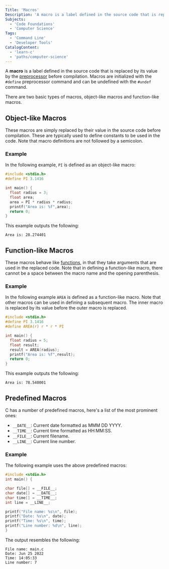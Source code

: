 ```yaml
---
Title: 'Macros'
Description: 'A macro is a label defined in the source code that is replaced by its value by the preprocessor before compilation.'
Subjects:
  - 'Code Foundations'
  - 'Computer Science'
Tags:
  - 'Command Line'
  - 'Developer Tools'
CatalogContent:
  - 'learn-c'
  - 'paths/computer-science'
---
```


A **macro** is a label defined in the source code that is replaced by its value by the [preprocessor](https://www.codecademy.com/resources/docs/c/preprocessors) before compilation. Macros are initialized with the `#define` preprocessor command and can be undefined with the `#undef` command.

There are two basic types of macros, object-like macros and function-like macros.

## Object-like Macros

These macros are simply replaced by their value in the source code before compilation. These are typically used to define constants to be used in the code. Note that macro definitions are not followed by a semicolon.

### Example

In the following example, `PI` is defined as an object-like macro:

```c
#include <stdio.h>
#define PI 3.1416

int main() {
  float radius = 3;
  float area;
  area = PI * radius * radius;
  printf("Area is: %f",area);
  return 0;
}
```

This example outputs the following:

```shell
Area is: 28.274401
```

## Function-like Macros

These macros behave like [functions](https://www.codecademy.com/resources/docs/c/functions), in that they take arguments that are used in the replaced code. Note that in defining a function-like macro, there cannot be a space between the macro name and the opening parenthesis.

### Example

In the following example `AREA` is defined as a function-like macro. Note that other macros can be used in defining a subsequent macro. The inner macro is replaced by its value before the outer macro is replaced.

```c
#include <stdio.h>
#define PI 3.1416
#define AREA(r) r * r * PI

int main() {
  float radius = 5;
  float result;
  result = AREA(radius);
  printf("Area is: %f",result);
  return 0;
}
```

This example outputs the following:

```shell
Area is: 78.540001
```

## Predefined Macros

C has a number of predefined macros, here's a list of the most prominent ones:

- `__DATE__`: Current date formatted as MMM DD YYYY.
- `__TIME__`: Current time formatted as HH:MM:SS.
- `__FILE__`: Current filename.
- `__LINE__`: Current line number.

### Example

The following example uses the above predefined macros:

```c
#include <stdio.h>
int main() {

char file[] = __FILE__;
char date[] = __DATE__;
char time[] = __TIME__;
int line = __LINE__;

printf("File name: %s\n", file);
printf("Date: %s\n", date);
printf("Time: %s\n", time);
printf("Line number: %d\n", line);
}
```

The output resembles the following:

```shell
File name: main.c
Date: Jun 25 2022
Time: 14:05:33
Line number: 7
```
